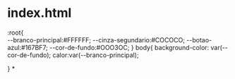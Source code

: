 # index.html
:root{              
    --branco-principal:#FFFFFF;
    --cinza-segundario:#COCOCO;
    --botao-azul:#167BF7;
    --cor-de-fundo:#OOO3OC;
}
body{
    background-color: var(--cor-de-fundo);
    calor:var(--branco-principal);

}
*